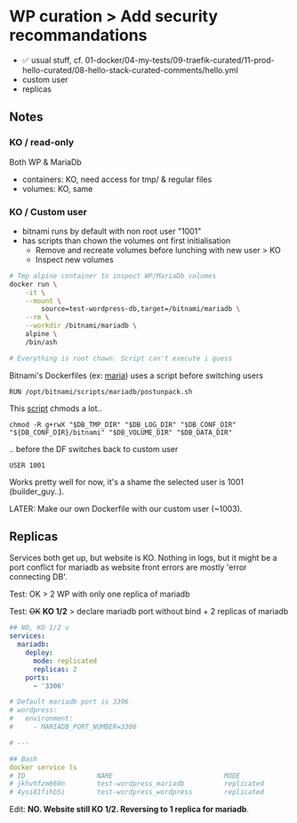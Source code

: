 # WP curation > Add security recommandations

- ✅ usual stuff, cf. 01-docker/04-my-tests/09-traefik-curated/11-prod-hello-curated/08-hello-stack-curated-comments/hello.yml
- custom user
- replicas

## Notes

### KO / read-only

Both WP & MariaDb

- containers: KO, need access for tmp/ & regular files
- volumes: KO, same

### KO / Custom user

- bitnami runs by default with non root user "1001"
- has scripts than chown the volumes ont first initialisation
  - Remove and recreate volumes before lunching with new user > KO
  - Inspect new volumes

```bash
# Tmp alpine container to inspect WP/MariaDb volumes
docker run \
    -it \
    --mount \
        source=test-wordpress-db,target=/bitnami/mariadb \
    --rm \
    --workdir /bitnami/mariadb \
    alpine \
    /bin/ash

# Everything is root chown. Script can't execute i guess
```

Bitnami's Dockerfiles (ex: [maria](https://github.com/bitnami/bitnami-docker-mariadb/blob/10.3.23-debian-10-r18/10.3/debian-10/Dockerfile)) uses a script before switching users

`RUN /opt/bitnami/scripts/mariadb/postunpack.sh`

This [script](https://github.com/bitnami/bitnami-docker-mariadb/blob/10.3.23-debian-10-r18/10.3/debian-10/rootfs/opt/bitnami/scripts/mariadb/postunpack.sh) chmods a lot..

`chmod -R g+rwX "$DB_TMP_DIR" "$DB_LOG_DIR" "$DB_CONF_DIR" "${DB_CONF_DIR}/bitnami" "$DB_VOLUME_DIR" "$DB_DATA_DIR"`

.. before the DF switches back to custom user

`USER 1001`

Works pretty well for now, it's a shame the selected user is 1001 (builder_guy..).

LATER: Make our own Dockerfile with our custom user (~1003).

## Replicas

Services both get up, but website is KO. Nothing in logs, but it might be a port conflict for mariadb as website front errors are mostly 'error connecting DB'.

Test: OK > 2 WP with only one replica of mariadb

Test: ~~OK~~ **KO 1/2** > declare mariadb port without bind + 2 replicas of mariadb

```yaml
## NO, KO 1/2 v
services:
  mariadb:
    deploy:
      mode: replicated
      replicas: 2
    ports:
      - '3306'

# Default mariadb port is 3306
# wordpress:
#   environment:
#     - MARIADB_PORT_NUMBER=3306

# ---

## Bash
docker service ls
# ID                  NAME                            MODE                REPLICAS            IMAGE                      PORTS
# jkhvhfzm860n        test-wordpress_mariadb          replicated          2/2                 bitnami/mariadb:10.3       *:30049->3306/tcp
# 4ysi81fihb5i        test-wordpress_wordpress        replicated          2/2                 bitnami/wordpress:5        *:30047->8080/tcp, *:30048->8443/tcp
```

Edit: **NO. Website still KO 1/2. Reversing to 1 replica for mariadb**.
